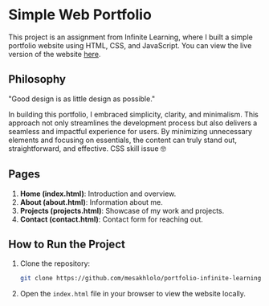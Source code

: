 # Simple Web Portfolio

This project is an assignment from Infinite Learning, where I built a simple portfolio website using HTML, CSS, and JavaScript. You can view the live version of the website [here](https://mesakhlolo.github.io/portfolio-infinite-learning/).

## Philosophy

"Good design is as little design as possible."

In building this portfolio, I embraced simplicity, clarity, and minimalism. This approach not only streamlines the development process but also delivers a seamless and impactful experience for users. By minimizing unnecessary elements and focusing on essentials, the content can truly stand out, straightforward, and effective. CSS skill issue 🤓

## Pages

1. **Home (index.html)**: Introduction and overview.
2. **About (about.html)**: Information about me.
3. **Projects (projects.html)**: Showcase of my work and projects.
4. **Contact (contact.html)**: Contact form for reaching out.

## How to Run the Project

1. Clone the repository:
   ```bash
   git clone https://github.com/mesakhlolo/portfolio-infinite-learning.git
   ```
2. Open the `index.html` file in your browser to view the website locally.

